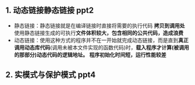 ## 1. 动态链接静态链接  ppt2

- 静态链接：静态链接就是在编译链接时直接将需要的执行代码 **拷贝到调用处**
  	使用静态链接生成的可执行**文件体积较大，包含相同的公共代码，造成浪费**
- 动态链接：使用这种方式的程序并不在一开始就完成动态链接，而是直到**真正调用动态库代码**(调用未被本文件实现的函数代码)时，**载入程序才计算(被调用的那部分)动态代码的逻辑地址。**
  **程序初始化时间短，运行性能较差**

## 2. 实模式与保护模式  ppt4



